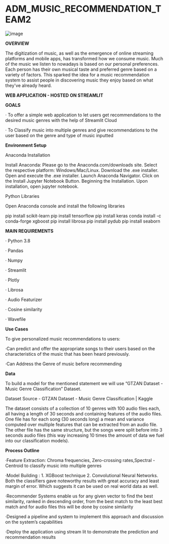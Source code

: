 # ADM_MUSIC_RECOMMENDATION_TEAM2


![image](https://user-images.githubusercontent.com/91440961/167236090-9bccae55-a072-4c41-925b-c24656022fc8.png)


**OVERVIEW**
 
The digitization of music, as well as the emergence of online streaming platforms and mobile apps, has transformed how we consume music. Much of the music  we listen to nowadays is based on our personal preferences. Each person has their own musical taste and preferred genre based on a variety of factors. This sparked the idea for a music recommendation system to assist people in discovering music they enjoy based on what they've already heard.

**WEB APPLICATION - HOSTED ON STREAMLIT**

 
**GOALS**
 
·   	To offer a simple web application to let users get recommendations to the desired music genres with the help of Streamlit Cloud


·   	To Classify music into multiple genres and give recommendations to the user based on the genre and type of music inputted


**Environment Setup**

Anaconda Installation

Install Anaconda:
Please go to the Anaconda.com/downloads site.
Select the respective platform: Windows/Mac/Linux.
Download the .exe installer.
Open and execute the .exe installer.
Launch Anaconda Navigator.
Click on the Install Jupyter Notebook Button.
Beginning the Installation.
Upon installation, open jupyter notebook.

Python Libraries

Open Anaconda console and install the following libraries

pip install scikit-learn
pip install tensorflow
pip install keras
conda install -c conda-forge xgboost
pip install librosa
pip install pydub 
pip install seaborn
 
**MAIN REQUIREMENTS**


·   	Python 3.8


·   	Pandas


·   	Numpy


·   	Streamlit


·   	Plotly


·   	Librosa


·   	Audio Featurizer 


·   	Cosine similarity


·   	Wavefile

 
**Use Cases**

 To give personalized music recommendations to users:

·Can predict and offer the appropriate songs to their users based on the characteristics of the music that has been heard previously.


·Can Address the Genre of music before recommending
 
**Data**
 
To build a model for the mentioned statement we will use “GTZAN Dataset - Music Genre Classification” Dataset.


Dataset Source - GTZAN Dataset - Music Genre Classification | Kaggle


The dataset consists of a collection of 10 genres with 100 audio files each, all having a length of 30 seconds and containing features of the audio files. One file has for each song (30 seconds long) a mean and variance computed over multiple features that can be extracted from an audio file. The other file has the same structure, but the songs were split before into 3 seconds audio files (this way increasing 10 times the amount of data we fuel into our classification models).


**Process Outline**


·Feature Extraction: Chroma frequencies, Zero-crossing rates,Spectral - Centroid to classify music into multiple genres


·Model Building : 1. XGBoost technique 2. Convolutional Neural Networks. Both the classifiers gave noteworthy results with great accuracy and least margin of error. Which suggests it can be used on real world data as well.


·Recommender Systems enable us for any given vector to find the best similarity, ranked in descending order, from the best match to the least best match   and for audio files this will be done by cosine similarity


·Designed a pipeline and system to implement this approach and discussion on the system’s capabilities


·Deploy the application using stream lit to demonstrate the prediction and recommendation results

